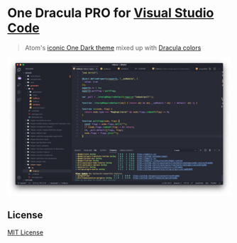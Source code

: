 # One Dracula PRO for [Visual Studio Code](http://code.visualstudio.com)

> Atom's [iconic One Dark theme](https://blog.atom.io/2015/02/18/one-themes.html) mixed up with [Dracula colors](https://draculatheme.com/about)

![Screenshot](https://raw.githubusercontent.com/k9ordon/onedraculapro-theme/master/screenshot.png)

## License

[MIT License](./LICENSE)